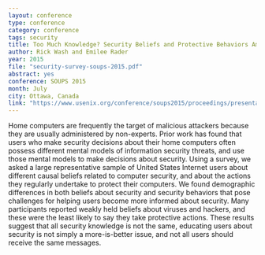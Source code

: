 ```yaml
---
layout: conference
type: conference
category: conference
tags: security
title: Too Much Knowledge? Security Beliefs and Protective Behaviors Among United States Internet Users
author: Rick Wash and Emilee Rader
year: 2015
file: "security-survey-soups-2015.pdf"
abstract: yes
conference: SOUPS 2015
month: July
city: Ottawa, Canada
link: "https://www.usenix.org/conference/soups2015/proceedings/presentation/wash"
---
```



Home computers are frequently the target of malicious attackers because they are usually administered by non-experts. Prior work has found that users who make security decisions about their home computers often possess different mental models of information security threats, and use those mental models to make decisions about security. Using a survey, we asked a large representative sample of United States Internet users about different causal beliefs related to computer security, and about the actions they regularly undertake to protect their computers. We found demographic differences in both beliefs about security and security behaviors that pose challenges for helping users become more informed about security. Many participants reported weakly held beliefs about viruses and hackers, and these were the least likely to say they take protective actions. These results suggest that all security knowledge is not the same, educating users about security is not simply a more-is-better issue, and not all users should receive the same messages.